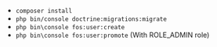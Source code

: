 * `composer install`
* `php bin/console doctrine:migrations:migrate`
* `php bin\console fos:user:create`
* `php bin\console fos:user:promote` (With ROLE_ADMIN role)
